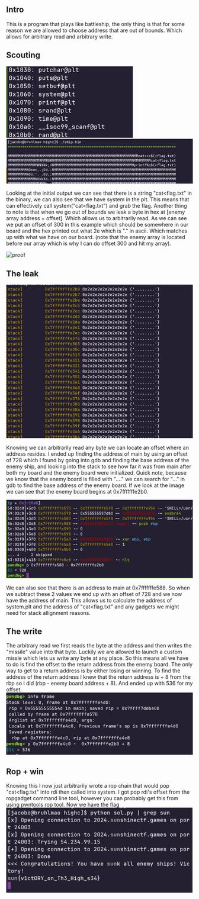 ## Intro 
This is a program that plays like battleship, the only thing is that for some reason
we are allowed to choose address that are out of bounds. Which allows for arbitrary read
and arbitrary write. 

## Scouting

![system](pics/system.png)
![cat](pics/cat.png)

Looking at the initial output we can see that there is a string "cat<flag.txt" in the binary, we can also see that
we have system in the plt. This means that can effectively call system("cat<flag.txt") and grab the flag.
Another thing to note is that when we go out of bounds we leak a byte in hex at [enemy array address + offset].
Which allows us to arbitrarily read. As we can see we put an offset of 300 in this example which should be somewhere in our
board and the hex printed out what 2e which is "." in ascii. Which matches up with what we have on our board. (note that the
enemy array is located before our array which is why I can do offset 300 and hit my array). 


![proof](arbreadproof.png)

## The leak 

![enemyboard](pics/enemyboardaddr.png)


Knowing we can arbitrarily read any byte we can locate an offset where an address resides. I ended up finding the address of main
by using an offset of 728 which I found by going into gdb and finding the base address of the enemy ship, and looking into the stack to see 
how far it was from main after both my board and the enemy board were initialized. Quick note, because we know that the enemy board is filled with
"...." we can search for "..." in gdb to find the base address of the enemy board. If we look at the image we can see that the enemy board begins at 0x7fffffffe2b0.


![main](pics/main.png)


We can also see that there is an address to main at 0x7fffffffe588. So when we subtract these 2 values we end up with an offset of 728 and we now have the address of main.
This allows us to calculate the address of system.plt and the address of "cat<flag.txt" and any gadgets we might need for stack allignment reasons. 

## The write

The arbitrary read we first reads the byte at the address and then writes the "missile" value into that byte.
Luckily we are allowed to launch a custom missle which lets us write any byte at any place. So this means all we have to do 
is find the offset to the return address from the enemy board. The only way to get to a return address is by either losing or winning.
To find the address of the return address I knew that the return address is + 8 from the rbp so I did (rbp - enemy board address + 8).
And ended up with 536 for my offset.
![offset](pics/offset.png)

## Rop + win

Knowing this I now just arbitrarily wrote a rop chain that would pop "cat<flag.txt" into rdi then called into system.
I got pop rdi's offset from the ropgadget command line tool, however you can probably get this from using pwntools rop tool.
Now we have the flag
![flag](pics/flag.png)

